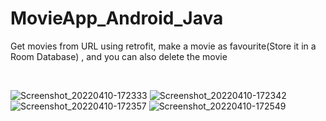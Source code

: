 # MovieApp_Android_Java

<p>Get movies from URL using retrofit, make a movie as favourite(Store it in a Room Database) , and you can also delete the movie</p><br>






![Screenshot_20220410-172333](https://user-images.githubusercontent.com/49325998/162627121-f3e519cc-d747-4eb2-8d01-36c40f71bbcf.png)
![Screenshot_20220410-172342](https://user-images.githubusercontent.com/49325998/162627123-0d41d846-8d6d-4988-9e04-5a6d337d435f.png)
![Screenshot_20220410-172357](https://user-images.githubusercontent.com/49325998/162627126-7e864dd6-ac76-4a38-813e-24aeadc12e86.png)
![Screenshot_20220410-172549](https://user-images.githubusercontent.com/49325998/162627132-28841444-ba38-43d2-bba9-40359875b68b.png)
